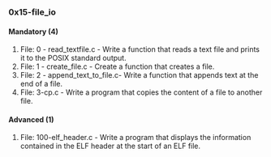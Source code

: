 ### 0x15-file_io

#### Mandatory (4)
1. File: 0 - read_textfile.c - Write a function that reads a text file and prints it to the POSIX standard output.
2. File: 1 - create_file.c - Create a function that creates a file.
3. File: 2 - append_text_to_file.c- Write a function that appends text at the end of a file.
4. File: 3-cp.c - Write a program that copies the content of a file to another file.

#### Advanced (1)
1. File: 100-elf_header.c - Write a program that displays the information contained in the ELF header at the start of an ELF file.
